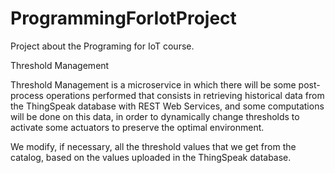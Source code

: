 # ProgrammingForIotProject

Project about the Programing for IoT course.

Threshold Management



Threshold Management is a microservice in which there will be some post-process
operations performed that consists in retrieving historical data from the ThingSpeak database
with REST Web Services, and some computations will be done on this data, in order to
dynamically change thresholds to activate some actuators to preserve the optimal
environment.

We modify, if necessary, all the threshold values that we get from the catalog, based on the values uploaded in the ThingSpeak database.